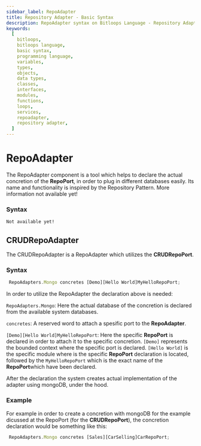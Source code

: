 ```yaml
---
sidebar_label: RepoAdapter
title: Repository Adapter - Basic Syntax
description: RepoAdapter syntax on Bitloops Language - Repository Adapters allow developers to declare the actual concretion of the repository port that allows the system to connect to different databases easily.
keywords:
  [
    bitloops,
    bitloops language,
    basic syntax,
    programming language,
    variables,
    types,
    objects,
    data types,
    classes,
    interfaces,
    modules,
    functions,
    loops,
    services,
    repoadapter,
    repository adapter,
  ]
---
```


# RepoAdapter

The RepoAdapter component is a tool which helps to declare the actual concretion of the **RepoPort**,
in order to plug in different databases easily. Its name and functionality is inspired by the Repository Pattern.
More information not available yet!

### Syntax

```
Not available yet!
```

## CRUDRepoAdapter

The CRUDRepoAdapter is a RepoAdapter which utilizes the **CRUDRepoPort**.

### Syntax

```typescript
 RepoAdapters.Mongo concretes [Demo][Hello World]MyHelloRepoPort;
```

In order to utilize the RepoAdapter the declaration above is needed:

`RepoAdapters.Mongo`: Here the actual database of the concretion is declared from the available system databases.

`concretes`: A reserved word to attach a spesific port to the **RepoAdapter**.

`[Demo][Hello World]MyHelloRepoPort`: Here the specific **RepoPort** is declared in order to attach it to the specific concretion. `[Demo]` represents the bounded context where the specific port is declared. `[Hello World]` is the specific module where is the specific **RepoPort** declaration is located, followed by the `MyHelloRepoPort` which is the exact name of the **RepoPort**which have been declared.

After the declaration the system creates actual implementation of the adapter using mongoDB, under the hood.

### Example

For example in order to create a concretion with mongoDB for the example dicussed at the RepoPort (for the **CRUDRepoPort**), the concretion declaration would be something like this:

```typescript
 RepoAdapters.Mongo concretes [Sales][CarSelling]CarRepoPort;
```

